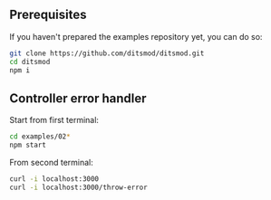 ## Prerequisites

If you haven't prepared the examples repository yet, you can do so:

```bash
git clone https://github.com/ditsmod/ditsmod.git
cd ditsmod
npm i
```

## Controller error handler

Start from first terminal:

```bash
cd examples/02*
npm start
```

From second terminal:

```bash
curl -i localhost:3000
curl -i localhost:3000/throw-error
```

